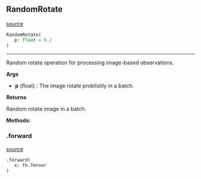 #


## RandomRotate
[source](https://github.com/RLE-Foundation/Hsuanwu\blob\main\hsuanwu/xplore/augmentation/random_rotate.py\#L6)
```python 
RandomRotate(
   p: float = 0.2
)
```


---
Random rotate operation for processing image-based observations.


**Args**

* **p** (float) : The image rotate problistily in a batch.


**Returns**

Random rotate image in a batch.


**Methods:**


### .forward
[source](https://github.com/RLE-Foundation/Hsuanwu\blob\main\hsuanwu/xplore/augmentation/random_rotate.py\#L20)
```python
.forward(
   x: th.Tensor
)
```

